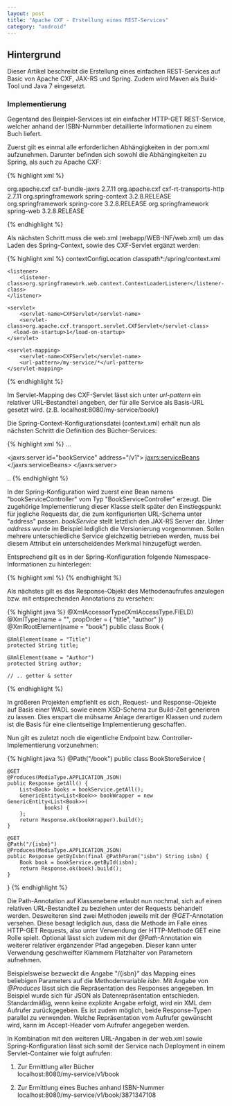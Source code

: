 ```yaml
---
layout: post
title: "Apache CXF - Erstellung eines REST-Services"
category: "android"
---
```




## Hintergrund

Dieser Artikel beschreibt die Erstellung eines einfachen REST-Services auf Basic von Apache CXF, JAX-RS und Spring.
Zudem wird Maven als Build-Tool und Java 7 eingesetzt.

### Implementierung

Gegentand des Beispiel-Services ist ein einfacher HTTP-GET REST-Service, welcher anhand der ISBN-Nummber detaillierte Informationen zu einem Buch liefert.

Zuerst gilt es einmal alle erforderlichen Abhängigkeiten in der pom.xml aufzunehmen. Darunter befinden sich sowohl die Abhängingkeiten zu Spring, als auch zu Apache CXF:

{% highlight xml %}
<!-- CXF dependencies -->
<dependency>
     <groupId>org.apache.cxf</groupId>
     <artifactId>cxf-bundle-jaxrs</artifactId>
     <version>2.7.11</version>
</dependency>

<dependency>
  <groupId>org.apache.cxf</groupId>
  <artifactId>cxf-rt-transports-http</artifactId>
  <version>2.7.11</version>
</dependency>

<!-- Spring dependencies -->

<dependency>
    <groupId>org.springframework</groupId>
    <artifactId>spring-context</artifactId>
    <version>3.2.8.RELEASE</version>
</dependency>
<dependency>
    <groupId>org.springframework</groupId>
    <artifactId>spring-core</artifactId>
    <version>3.2.8.RELEASE</version>
</dependency>
 <dependency>
    <groupId>org.springframework</groupId>
    <artifactId>spring-web</artifactId>
    <version>3.2.8.RELEASE</version>
</dependency>

{% endhighlight %}

Als nächsten Schritt muss die web.xml (webapp/WEB-INF/web.xml) um das Laden des Spring-Context, sowie des CXF-Servlet ergänzt werden:

{% highlight xml %}
	<context-param>
		<param-name>contextConfigLocation</param-name>
		<param-value>classpath*:/spring/context.xml</param-value>
	</context-param>

	<listener>
		<listener-class>org.springframework.web.context.ContextLoaderListener</listener-class>
	</listener>

	<servlet>
		<servlet-name>CXFServlet</servlet-name>
		<servlet-class>org.apache.cxf.transport.servlet.CXFServlet</servlet-class>
	  <load-on-startup>1</load-on-startup>
	</servlet>

 	<servlet-mapping>
		<servlet-name>CXFServlet</servlet-name>
		<url-pattern>/my-service/*</url-pattern>
	</servlet-mapping>
{% endhighlight %}

Im Servlet-Mapping des CXF-Servlet lässt sich unter <em>url-pattern</em> ein relativer URL-Bestandteil angeben, der für alle Service als Basis-URL gesetzt wird.
(z.B. localhost:8080/my-service/book/)

Die Spring-Context-Konfigurationsdatei (context.xml) erhält nun als nächsten Schritt die Definition des Bücher-Services:

{% highlight xml %}
...

<bean id="bookServiceController" class="de.example.BookServiceController" />

<jaxrs:server id="bookService" address="/v1">
  <jaxrs:serviceBeans>
      <ref bean="bookServiceController"/>
  </jaxrs:serviceBeans>
</jaxrs:server>
   	
..
{% endhighlight %}

In der Spring-Konfiguration wird zuerst eine Bean namens "bookServiceController" vom Typ "BookServiceController" erzeugt. Die zugehörige Implementierung dieser Klasse stellt später den Einstiegspunkt für jegliche Requests dar, die zum konfigurierten URL-Schema unter "address" passen.
<em>bookService</em> stellt letztlich den JAX-RS Server dar. Unter <em>address</em> wurde im Beispiel lediglich die Versionierung vorgenommen. Sollen mehrere unterschiedliche Service gleichzeitig betrieben werden, muss bei diesem Attribut ein unterscheidendes Merkmal hinzugefügt werden.

Entsprechend gilt es in der Spring-Konfiguration folgende Namespace-Informationen zu hinterlegen:

{% highlight xml %}
<beans xmlns="http://www.springframework.org/schema/beans"
       xmlns:xsi="http://www.w3.org/2001/XMLSchema-instance"
       xmlns:jaxrs="http://cxf.apache.org/jaxrs"
       xsi:schemaLocation="http://cxf.apache.org/jaxrs http://cxf.apache.org/schemas/jaxrs.xsd">
{% endhighlight %}

Als nächstes gilt es das Response-Objekt des Methodenaufrufes anzulegen bzw. mit entsprechenden Annotations zu versehen:

{% highlight java %}
@XmlAccessorType(XmlAccessType.FIELD)
@XmlType(name = "", propOrder = {
    "title",
    "author"
})
@XmlRootElement(name = "book")
public class Book {

    @XmlElement(name = "Title")
    protected String title;
    
    @XmlElement(name = "Author")
    protected String author;
    
    // .. getter & setter
{% endhighlight %}

In größeren Projekten empfiehlt es sich, Request- und Response-Objekte auf Basis einer WADL sowie einem XSD-Schema zur Build-Zeit generieren zu lassen.
Dies erspart die mühsame Anlage derartiger Klassen und zudem ist die Basis für eine clientseitige Implementierung geschaffen.

Nun gilt es zuletzt noch die eigentliche Endpoint bzw. Controller-Implementierung vorzunehmen:

{% highlight java %}
@Path("/book")
public class BookStoreService {
 
	@GET
	@Produces(MediaType.APPLICATION_JSON)
	public Response getAll() {
		List<Book> books = bookService.getAll();
		GenericEntity<List<Book>> bookWrapper = new GenericEntity<List<Book>>(
				books) {
		};
		return Response.ok(bookWrapper).build();
	}
 
	@GET
	@Path("/{isbn}")
	@Produces(MediaType.APPLICATION_JSON)
	public Response getByIsbn(final @PathParam("isbn") String isbn) {
		Book book = bookService.getById(isbn);
		return Response.ok(book).build();
	}
}
{% endhighlight %}

Die Path-Annotation auf Klassenebene erlaubt nun nochmal, sich auf einen relativen URL-Bestandteil zu beziehen unter der Requests behandelt werden.
Desweiteren sind zwei Methoden jeweils mit der <em>@GET</em>-Annotation versehen. Diese besagt lediglich aus, dass die Methode im Falle eines HTTP-GET Requests, also unter Verwendung der HTTP-Methode GET eine Rolle spielt.
Optional lässt sich zudem mit der <em>@Path</em>-Annotation ein weiterer relativer ergänzender Pfad angegeben. Dieser kann unter Verwendung geschweifter Klammern Platzhalter von Parametern aufnehmen.

Beispielsweise bezweckt die Angabe "/{isbn}" das Mapping eines beliebigen Parameters auf die Methodenvariable <em>isbn</em>.  Mit Angabe von <em>@Produces</em> lässt sich die Repräsentation des Responses angegeben.
Im Beispiel wurde sich für JSON als Datenrepräsentation entschieden. Standardmäßig, wenn keine explizite Angabe erfolgt, wird ein XML dem Aufrufer zurückgegeben. Es ist zudem möglich, beide Response-Typen parallel zu verwenden.
Welche Repräsentation vom Aufrufer gewünscht wird, kann im Accept-Header vom Aufrufer angegeben werden.

In Kombination mit den weiteren URL-Angaben in der web.xml sowie Spring-Konfiguration lässt sich somit der Service nach Deployment in einem Servlet-Container wie folgt aufrufen:

1. Zur Ermittlung aller Bücher  <br>
localhost:8080/my-service/v1/book

2. Zur Ermittlung eines Buches anhand ISBN-Nummer  <br>
localhost:8080/my-service/v1/book/3871347108

